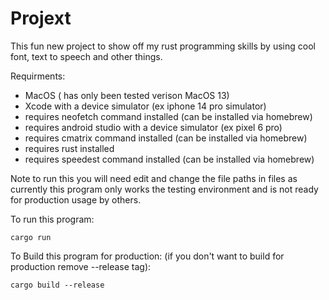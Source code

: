 # Projext

This fun new project to show off my rust programming skills by using cool font, text to speech and other things. 

Requirments:
- MacOS ( has only been tested verison MacOS 13)
- Xcode with a device simulator (ex iphone 14 pro simulator)
- requires neofetch command installed (can be installed via homebrew)
- requires android studio with a device simulator (ex pixel 6 pro)
- requires cmatrix command installed (can be installed via homebrew)
- requires rust installed
- requires speedest command installed (can be installed via homebrew)

Note to run this you will need edit and change the file paths in files as currently this program only works the testing environment and is not ready for production usage by others.

To run this program:
```
cargo run 
```
To Build this program for production: (if you don't want to build for production remove --release tag): 
```
cargo build --release
```
